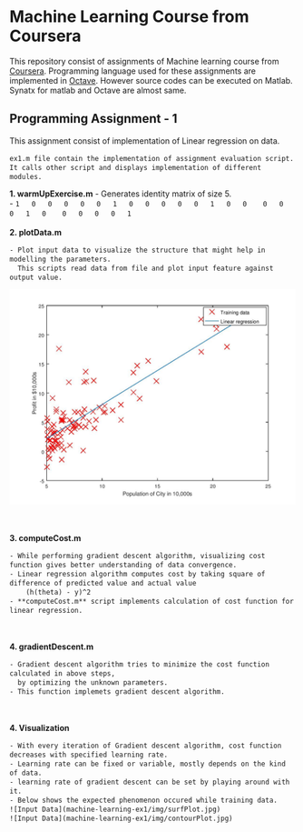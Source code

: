 # Machine Learning Course from Coursera
This repository consist of assignments of Machine learning course from [Coursera](https://www.coursera.org/learn/machine-learning/). Programming language used for these assignments are implemented in [Octave](https://www.gnu.org/software/octave/). However source codes can be executed on Matlab. Synatx for matlab and Octave are almost same.

## Programming Assignment - 1
This assignment consist of implementation of Linear regression on data. 


```Source code
ex1.m file contain the implementation of assignment evaluation script. 
It calls other script and displays implementation of different modules.
```

**1. warmUpExercise.m**
	- Generates identity matrix of size 5. <br/>
	- 	```	1   0   0   0   0  
			0   1   0   0   0  
			0   0   1   0   0   
			0   0   0   1   0   
			0   0   0   0   1   
		```
<br/><br/>
**2. plotData.m**
	
	- Plot input data to visualize the structure that might help in modelling the parameters.
	  This scripts read data from file and plot input feature against output value.

![Input Data](machine-learning-ex1/img/inputData.jpg)

<br/><br/>
**3. computeCost.m**
	
	- While performing gradient descent algorithm, visualizing cost function gives better understanding of data convergence.
	- Linear regression algorithm computes cost by taking square of difference of predicted value and actual value
		(h(theta) - y)^2
	- **computeCost.m** script implements calculation of cost function for linear regression.

<br/><br/>
**4. gradientDescent.m**
	
	- Gradient descent algorithm tries to minimize the cost function calculated in above steps,
	  by optimizing the unknown parameters.
	- This function implemets gradient descent algorithm.

<br/><br/>
**4. Visualization**
	
	- With every iteration of Gradient descent algorithm, cost function decreases with specified learning rate.
	- Learning rate can be fixed or variable, mostly depends on the kind of data.
	- learning rate of gradient descent can be set by playing around with it.
	- Below shows the expected phenomenon occured while training data.
	![Input Data](machine-learning-ex1/img/surfPlot.jpg)
	![Input Data](machine-learning-ex1/img/contourPlot.jpg)


